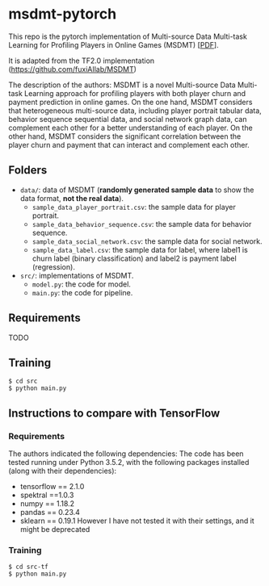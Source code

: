 # msdmt-pytorch

This repo is the pytorch implementation of Multi-source Data Multi-task Learning for Profiling Players in Online Games (MSDMT) [[PDF](https://ieee-cog.org/2020/papers/paper_45.pdf)].

It is adapted from the TF2.0 implementation (https://github.com/fuxiAIlab/MSDMT)

The description of the authors:
MSDMT is a novel Multi-source Data Multi-task Learning approach for profiling players with both player churn and payment prediction in online games. 
On the one hand, MSDMT considers that heterogeneous multi-source data, including player portrait tabular data, behavior sequence sequential data, and social network graph data, can complement each other for a better understanding of each player.
On the other hand, MSDMT considers the significant correlation between the player churn and payment that can interact and complement each other.

## Folders
- `data/`: data of MSDMT (**randomly generated sample data** to show the data format, **not the real data**).
  - `sample_data_player_portrait.csv`: the sample data for player portrait.
  - `sample_data_behavior_sequence.csv`: the sample data for behavior sequence.
  - `sample_data_social_network.csv`: the sample data for social network.
  - `sample_data_label.csv`: the sample data for label, where label1 is churn label (binary classification) and label2 is payment label (regression).
- `src/`: implementations of MSDMT.
  - `model.py`: the code for model.
  - `main.py`: the code for pipeline.

## Requirements
TODO

## Training
```
$ cd src
$ python main.py 
```

## Instructions to compare with TensorFlow

### Requirements
The authors indicated the following dependencies:
The code has been tested running under Python 3.5.2, with the following packages installed (along with their dependencies):
- tensorflow == 2.1.0
- spektral ==1.0.3
- numpy == 1.18.2
- pandas == 0.23.4
- sklearn == 0.19.1
However I have not tested it with their settings, and it might be deprecated
### Training
```
$ cd src-tf
$ python main.py
```

